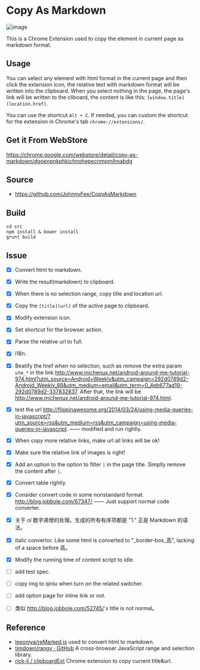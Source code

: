 Copy As Markdown
================

![image](https://user-images.githubusercontent.com/31056595/50394718-3b22b880-079a-11e9-9bf0-4736201f5067.png)


This is a Chrome Extension used to copy the element in current page as markdown format.

## Usage

You can select any element with html format in the current page and then click the extension icon, the relative text with markdown format will be written into the clipboard. When you select nothing in the page, the page's link will be written to the cliboard, the content is like this: `[window.title](location.href)`.

You can use the shortcut `Alt + C`. If needed, you can custom the shortcut for the extension in Chrome's tab `chrome://extensions/`.

## Get it From WebStore

<https://chrome.google.com/webstore/detail/copy-as-markdown/dgoenpnkphkichnohepecnmpmihnabdg>

## Source

- https://github.com/JohnnyFee/CopyAsMarkdown

## Build

```
cd src
npm install & bower install
grunt build
```

## Issue

- [x] Convert html to markdown.
- [x] Write the resutl(markdown) to clipboard.
- [x] When there is no selection range, copy title and location url.
- [x] Copy the `[title](url)` of the active page to clipboard.
- [x] Modify extension icon.
- [x] Set shortcut for the browser action.
- [x] Parse the relative url to full.
- [x] i18n. 
- [x] Beatify the href when no selection, such as remove the extra param `utm_*` in the link <http://www.michenux.net/android-around-me-tutorial-974.html?utm_source=Android+Weekly&utm_campaign=292d0789d2-Android_Weekly_88&utm_medium=email&utm_term=0_4eb677ad19-292d0789d2-337832837>. After that, the link will be <http://www.michenux.net/android-around-me-tutorial-974.html>.
- [x] test the url <http://flippinawesome.org/2014/03/24/using-media-queries-in-javascript/?utm_source=rss&utm_medium=rss&utm_campaign=using-media-queries-in-javascript>. —— modified and run rightly.
- [x] When copy more relative links, make url all links will be ok!
- [x] Make sure the relative link of images is right!
- [x] Add an option to the option to filter `|` in the page title. Simplly remove the content after `|`.
- [x] Convert table rightly.
- [x] Consider convert code in some nonstandard format. <http://blog.jobbole.com/67347/> —— Just support normal code converter.
- [x] 关于 ol 数字递增的处理。生成的所有有序项都是 "1." 正是 Markdown 的语法。
- [x] italic convertor. Like some html is converted to "_border-box_高", lacking of a space before 高。
- [x] Modify the running time of content script to idle.
- [ ] add test spec.
- [ ] copy img to qiniu when turn on the related switcher.
- [ ] add option page for inline link or not.
- [ ] 类似 <http://blog.jobbole.com/52745/>'s title is not normal。


## Reference

- [leeoniya/reMarked.js](https://github.com/leeoniya/reMarked.js) used to convert html to markdown.
- [timdown/rangy · GitHub](https://github.com/timdown/rangy) A cross-browser JavaScript range and selection library.
- [rick-li / clipboardExt](https://github.com/rick-li/clipboardExt) Chrome extension to copy current title&url.
